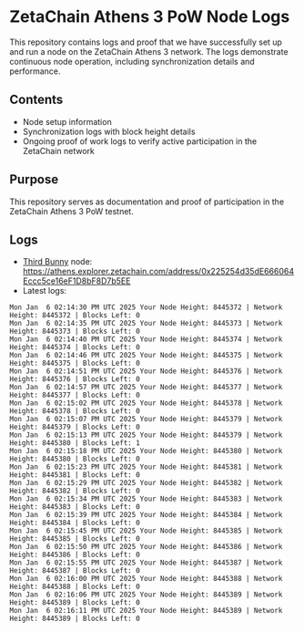 # ZetaChain Athens 3 PoW Node Logs
This repository contains logs and proof that we have successfully set up and run a node on the ZetaChain Athens 3 network. The logs demonstrate continuous node operation, including synchronization details and performance.

## Contents
- Node setup information
- Synchronization logs with block height details
- Ongoing proof of work logs to verify active participation in the ZetaChain network

## Purpose
This repository serves as documentation and proof of participation in the ZetaChain Athens 3 PoW testnet.

## Logs

- [Third Bunny](https://thirdbunny.xyz/) node: https://athens.explorer.zetachain.com/address/0x225254d35dE666064Eccc5ce16eF1D8bF8D7b5EE
- Latest logs:
```
Mon Jan  6 02:14:30 PM UTC 2025 Your Node Height: 8445372 | Network Height: 8445372 | Blocks Left: 0
Mon Jan  6 02:14:35 PM UTC 2025 Your Node Height: 8445373 | Network Height: 8445373 | Blocks Left: 0
Mon Jan  6 02:14:40 PM UTC 2025 Your Node Height: 8445374 | Network Height: 8445374 | Blocks Left: 0
Mon Jan  6 02:14:46 PM UTC 2025 Your Node Height: 8445375 | Network Height: 8445375 | Blocks Left: 0
Mon Jan  6 02:14:51 PM UTC 2025 Your Node Height: 8445376 | Network Height: 8445376 | Blocks Left: 0
Mon Jan  6 02:14:57 PM UTC 2025 Your Node Height: 8445377 | Network Height: 8445377 | Blocks Left: 0
Mon Jan  6 02:15:02 PM UTC 2025 Your Node Height: 8445378 | Network Height: 8445378 | Blocks Left: 0
Mon Jan  6 02:15:07 PM UTC 2025 Your Node Height: 8445379 | Network Height: 8445379 | Blocks Left: 0
Mon Jan  6 02:15:13 PM UTC 2025 Your Node Height: 8445379 | Network Height: 8445380 | Blocks Left: 1
Mon Jan  6 02:15:18 PM UTC 2025 Your Node Height: 8445380 | Network Height: 8445380 | Blocks Left: 0
Mon Jan  6 02:15:23 PM UTC 2025 Your Node Height: 8445381 | Network Height: 8445381 | Blocks Left: 0
Mon Jan  6 02:15:29 PM UTC 2025 Your Node Height: 8445382 | Network Height: 8445382 | Blocks Left: 0
Mon Jan  6 02:15:34 PM UTC 2025 Your Node Height: 8445383 | Network Height: 8445383 | Blocks Left: 0
Mon Jan  6 02:15:39 PM UTC 2025 Your Node Height: 8445384 | Network Height: 8445384 | Blocks Left: 0
Mon Jan  6 02:15:45 PM UTC 2025 Your Node Height: 8445385 | Network Height: 8445385 | Blocks Left: 0
Mon Jan  6 02:15:50 PM UTC 2025 Your Node Height: 8445386 | Network Height: 8445386 | Blocks Left: 0
Mon Jan  6 02:15:55 PM UTC 2025 Your Node Height: 8445387 | Network Height: 8445387 | Blocks Left: 0
Mon Jan  6 02:16:00 PM UTC 2025 Your Node Height: 8445388 | Network Height: 8445388 | Blocks Left: 0
Mon Jan  6 02:16:06 PM UTC 2025 Your Node Height: 8445389 | Network Height: 8445389 | Blocks Left: 0
Mon Jan  6 02:16:11 PM UTC 2025 Your Node Height: 8445389 | Network Height: 8445389 | Blocks Left: 0
```
